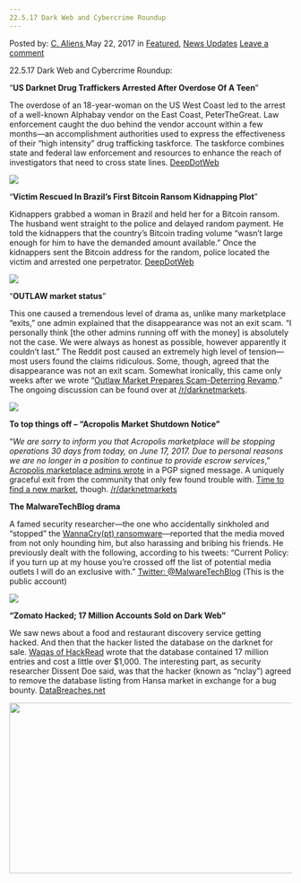 ```yaml
---
22.5.17 Dark Web and Cybercrime Roundup
---
```

<article class="post-listing post-20140 post type-post status-publish format-standard has-post-thumbnail hentry category-deepdot-news category-news-updates tag-5488 tag-cybercrime tag-dark tag-roundup tag-web">
    <div class="post-inner">
        <span>Posted by: <a href="https://www.deepdotweb.com/author/caliens/" title="">C. Aliens </a></span>
    <span>May 22, 2017</span>
    <span>in <a href="https://www.deepdotweb.com/category/deepdot-news/" rel="category tag">Featured</a>, <a href="https://www.deepdotweb.com/category/news-updates/" rel="category tag">News Updates</a></span>
    <span><a href="https://www.deepdotweb.com/2017/05/22/22-5-17-dark-web-cybercrime-roundup/#respond">Leave a comment</a></span>
    </p>
    <div class="clear"></div>
    <div class="entry">
    <p>22.5.17 Dark Web and Cybercrime Roundup:</p>
    <p>“<strong>US Darknet Drug Traffickers Arrested After Overdose Of A Teen</strong>”</p>
    <p>The overdose of an 18-year-woman on the US West Coast led to the arrest of a well-known Alphabay vendor on the East Coast, PeterTheGreat. Law enforcement caught the duo behind the vendor account within a few months—an accomplishment authorities used to express the effectiveness of their “high intensity” drug trafficking taskforce. The taskforce combines state and federal law enforcement and resources to enhance the reach of investigators that need to cross state lines. <a href="https://www.deepdotweb.com/2017/05/16/victim-rescued-brazils-first-bitcoin-ransom-kidnapping-plot/">DeepDotWeb</a></p>
    <p><img class="wp-image-20141" src="https://www.deepdotweb.com/wp-content/uploads/2017/05/word-image-103.png" srcset="https://www.deepdotweb.com/wp-content/uploads/2017/05/word-image-103.png 1076w, https://www.deepdotweb.com/wp-content/uploads/2017/05/word-image-103-300x167.png 300w, https://www.deepdotweb.com/wp-content/uploads/2017/05/word-image-103-1024x571.png 1024w" sizes="(max-width: 1076px) 100vw, 1076px"/></p>
    <p>“<strong>Victim Rescued In Brazil’s First Bitcoin Ransom Kidnapping Plot</strong>”</p>
    <p>Kidnappers grabbed a woman in Brazil and held her for a Bitcoin ransom. The husband went straight to the police and delayed random payment. He told the kidnappers that the country’s Bitcoin trading volume “wasn’t large enough for him to have the demanded amount available.” Once the kidnappers sent the Bitcoin address for the random, police located the victim and arrested one perpetrator. <a href="https://www.deepdotweb.com/2017/05/16/victim-rescued-brazils-first-bitcoin-ransom-kidnapping-plot/">DeepDotWeb</a></p>
    <p><img class="wp-image-20142 aligncenter" src="https://www.deepdotweb.com/wp-content/uploads/2017/05/word-image-126.jpeg" srcset="https://www.deepdotweb.com/wp-content/uploads/2017/05/word-image-126.jpeg 800w, https://www.deepdotweb.com/wp-content/uploads/2017/05/word-image-126-300x200.jpeg 300w" sizes="(max-width: 800px) 100vw, 800px"/></p>
    <p>“<strong>OUTLAW market status</strong>”</p>
    <p>This one caused a tremendous level of drama as, unlike many marketplace “exits,” one admin explained that the disappearance was not an exit scam. “I personally think [the other admins running off with the money] is absolutely not the case. We were always as honest as possible, however apparently it couldn&#8217;t last.” The Reddit post caused an extremely high level of tension—most users found the claims ridiculous. Some, though, agreed that the disappearance was not an exit scam. Somewhat ironically, this came only weeks after we wrote “<a href="https://www.deepdotweb.com/2017/04/26/outlaw-market-prepares-scam-deterring-revamp/">Outlaw Market Prepares Scam-Deterring Revamp</a>.” The ongoing discussion can be found over at <a href="https://www.reddit.com/r/DarkNetMarkets/comments/6bw074/outlaw_market_status/">/r/darknetmarkets</a>.</p>
    <p><img class="wp-image-20143 aligncenter" src="https://www.deepdotweb.com/wp-content/uploads/2017/05/word-image-127.jpeg" srcset="https://www.deepdotweb.com/wp-content/uploads/2017/05/word-image-127.jpeg 800w, https://www.deepdotweb.com/wp-content/uploads/2017/05/word-image-127-300x214.jpeg 300w" sizes="(max-width: 800px) 100vw, 800px"/></p>
    <p><strong>To top things off – “Acropolis Market Shutdown Notice”</strong></p>
    <p>“<em>We are sorry to inform you that Acropolis marketplace will be stopping operations 30 days from today, on June 17, 2017. Due to personal reasons we are no longer in a position to continue to provide escrow services</em>,” <a href="https://www.deepdotweb.com/2017/05/22/acropolismarketshutdown/">Acropolis marketplace admins wrote</a> in a PGP signed message. A uniquely graceful exit from the community that only few found trouble with. <a href="https://www.deepdotweb.com/marketplace-directory/categories/top-markets/">Time to find a new market</a>, though. <a href="https://www.reddit.com/r/DarkNetMarkets/comments/6bxnc9/acropolis_market_shutdown_notice/">/r/darknetmarkets</a></p>
    <p><strong>The MalwareTechBlog drama</strong></p>
    <p>A famed security researcher—the one who accidentally sinkholed and “stopped” the <a href="https://www.deepdotweb.com/2017/05/13/ransomeware-hackers-launch-global-assault/">WannaCry(pt) ransomware</a>—reported that the media moved from not only hounding him, but also harassing and bribing his friends. He previously dealt with the following, according to his tweets: “Current Policy: if you turn up at my house you&#8217;re crossed off the list of potential media outlets I will do an exclusive with.” <a href="https://mobile.twitter.com/MalwareTechBlog">Twitter: @MalwareTechBlog</a> (This is the public account)</p>
    <p><img class="wp-image-20144 aligncenter" src="https://www.deepdotweb.com/wp-content/uploads/2017/05/word-image-128.jpeg" srcset="https://www.deepdotweb.com/wp-content/uploads/2017/05/word-image-128.jpeg 800w, https://www.deepdotweb.com/wp-content/uploads/2017/05/word-image-128-300x126.jpeg 300w" sizes="(max-width: 800px) 100vw, 800px"/></p>
    <p><strong>“Zomato Hacked; 17 Million Accounts Sold on Dark Web”</strong></p>
    <p>We saw news about a food and restaurant discovery service getting hacked. And then that the hacker listed the database on the darknet for sale. <a href="https://www.hackread.com/zomato-hacked-17-million-accounts-sold-on-dark-web/">Waqas of HackRead</a> wrote that the database contained 17 million entries and cost a little over $1,000. The interesting part, as security researcher Dissent Doe said, was that the hacker (known as “nclay”) agreed to remove the database listing from Hansa market in exchange for a bug bounty. <a href="https://www.databreaches.net/zomato-hacked-17-million-accounts-sold-on-dark-web/">DataBreaches.net</a></p>
    <p><img class="wp-image-20145 aligncenter" src="https://www.deepdotweb.com/wp-content/uploads/2017/05/word-image-129.jpeg" width="645" height="304" srcset="https://www.deepdotweb.com/wp-content/uploads/2017/05/word-image-129.jpeg 800w, https://www.deepdotweb.com/wp-content/uploads/2017/05/word-image-129-300x141.jpeg 300w" sizes="(max-width: 645px) 100vw, 645px"/></p>
    </div>
    <span style="display:none"><a href="https://www.deepdotweb.com/tag/22517/" rel="tag">22517</a> <a href="https://www.deepdotweb.com/tag/cybercrime/" rel="tag">cybercrime</a> <a href="https://www.deepdotweb.com/tag/dark/" rel="tag">dark</a> <a href="https://www.deepdotweb.com/tag/roundup/" rel="tag">roundup</a> <a href="https://www.deepdotweb.com/tag/web/" rel="tag">web</a></span> <span style="display:none" class="updated">2017-05-22</span>
    <div style="display:none" class="vcard author" itemprop="author" itemscope itemtype="http://schema.org/Person"><strong class="fn" itemprop="name"><a href="https://www.deepdotweb.com/author/caliens/" title="Posts by C. Aliens" rel="author">C. Aliens</a></strong></div>
    </div>
</article>

